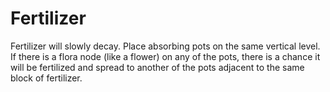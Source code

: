 # Fertilizer
Fertilizer will slowly decay. Place absorbing pots on the same vertical level. If there is a flora node (like a flower) on any of the pots, there is a chance it will be fertilized and spread to another of the pots adjacent to the same block of fertilizer.
